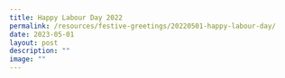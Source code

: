 ```yaml
---
title: Happy Labour Day 2022
permalink: /resources/festive-greetings/20220501-happy-labour-day/
date: 2023-05-01
layout: post
description: ""
image: ""
---
```

